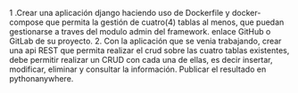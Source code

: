 1 .Crear una aplicación django haciendo uso de Dockerfile y docker-compose que permita la gestión de cuatro(4) tablas al menos, que puedan gestionarse a traves del modulo admin del framework.
enlace GitHub o GitLab de su proyecto.
2. Con la aplicación que se venia trabajando, crear una api REST que permita realizar el crud sobre las cuatro tablas existentes, debe permitir realizar un CRUD con cada una de ellas, es decir insertar, modificar, eliminar y consultar la información. Publicar el resultado en pythonanywhere.
